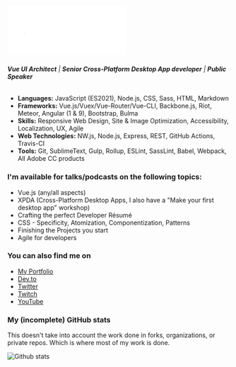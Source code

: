 <img src="https://raw.githubusercontent.com/TheJaredWilcurt/TheJaredWilcurt/master/TheJaredWilcurt.png" alt="The Jared Wilcurt logo" width="268" height="111">


###### ***Vue UI Architect*** | ***Senior Cross-Platform Desktop App developer*** | ***Public Speaker***

* **Languages:** JavaScript (ES2021), Node.js, CSS, Sass, HTML, Markdown
* **Frameworks:** Vue.js/Vuex/Vue-Router/Vue-CLI, Backbone.js, Riot, Meteor, Angular (1 & 9), Bootstrap, Bulma
* **Skills:** Responsive Web Design, Site & Image Optimization, Accessibility, Localization, UX, Agile
* **Web Technologies:** NW.js, Node.js, Express, REST, GitHub Actions, Travis-CI
* **Tools:** Git, SublimeText, Gulp, Rollup, ESLint, SassLint, Babel, Webpack, All Adobe CC products


### I'm available for talks/podcasts on the following topics:

* Vue.js (any/all aspects)
* XPDA (Cross-Platform Desktop Apps, I also have a "Make your first desktop app" workshop)
* Crafting the perfect Developer Résumé
* CSS - Specificity, Atomization, Componentization, Patterns
* Finishing the Projects you start
* Agile for developers


### You can also find me on

* [My Portfolio](https://TheJaredWilcurt.com)
* [Dev.to](https://dev.to/TheJaredWilcurt)
* [Twitter](https://twitter.com/@TheJaredWilcurt)
* [Twitch](https://twitch.com/TheJaredWilcurt)
* [YouTube](https://youtube.com/TheJaredWilcurt)


### My (incomplete) GitHub stats

This doesn't take into account the work done in forks, organizations, or private repos. Which is where most of my work is done.

![Github stats](https://github-readme-stats.vercel.app/api?username=TheJaredWilcurt&show_icons=true&cacheClear=4)
